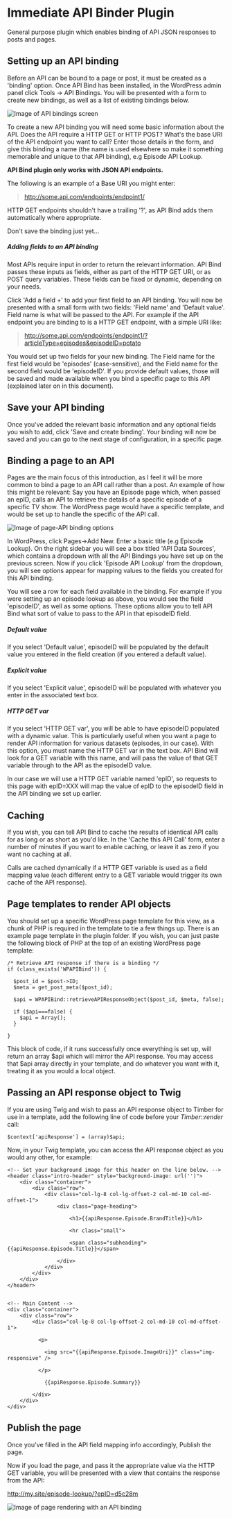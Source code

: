 # Immediate API Binder Plugin

General purpose plugin which enables binding of API JSON responses to posts and pages.

## Setting up an API binding

Before an API can be bound to a page or post, it must be created as a 'binding' option. Once API Bind has been installed, in the WordPress admin panel click Tools -> API Bindings. You will be presented with a form to create new bindings, as well as a list of existing bindings below.

![Image of API bindings screen](https://raw.githubusercontent.com/lukex4/wp-api-bind/master/wp-api-bind/inc/1.png)

To create a new API binding you will need some basic information about the API. Does the API require a HTTP GET or HTTP POST? What's the base URI of the API endpoint you want to call? Enter those details in the form, and give this binding a name (the name is used elsewhere so make it something memorable and unique to that API binding), e.g Episode API Lookup.

**API Bind plugin only works with JSON API endpoints.**

The following is an example of a Base URI you might enter:

> http://some.api.com/endpoints/endpoint1/

HTTP GET endpoints shouldn't have a trailing '?', as API Bind adds them automatically where appropriate.

Don't save the binding just yet...

##### Adding fields to an API binding

Most APIs require input in order to return the relevant information. API Bind passes these inputs as fields, either as part of the HTTP GET URI, or as POST query variables. These fields can be fixed or dynamic, depending on your needs.

Click 'Add a field +' to add your first field to an API binding. You will now be presented with a small form with two fields: 'Field name' and 'Default value'. Field name is what will be passed to the API. For example if the API endpoint you are binding to is a HTTP GET endpoint, with a simple URI like:

> http://some.api.com/endpoints/endpoint1/?articleType=episodes&episodeID=potato

You would set up two fields for your new binding. The Field name for the first field would be 'episodes' (case-sensitive), and the Field name for the second field would be 'episodeID'. If you provide default values, those will be saved and made available when you bind a specific page to this API (explained later on in this document).

## Save your API binding

Once you've added the relevant basic information and any optional fields you wish to add, click 'Save and create binding'. Your binding will now be saved and you can go to the next stage of configuration, in a specific page.

## Binding a page to an API

Pages are the main focus of this introduction, as I feel it will be more common to bind a page to an API call rather than a post. An example of how this might be relevant: Say you have an Episode page which, when passed an epID, calls an API to retrieve the details of a specific episode of a specific TV show. The WordPress page would have a specific template, and would be set up to handle the specific of the API call.

![Image of page-API binding options](https://raw.githubusercontent.com/lukex4/wp-api-bind/master/wp-api-bind/inc/2.png)

In WordPress, click Pages->Add New. Enter a basic title (e.g Episode Lookup). On the right sidebar you will see a box titled 'API Data Sources', which contains a dropdown with all the API Bindings you have set up on the previous screen. Now if you click 'Episode API Lookup' from the dropdown, you will see options appear for mapping values to the fields you created for this API binding.

You will see a row for each field available in the binding. For example if you were setting up an episode lookup as above, you would see the field 'episodeID', as well as some options. These options allow you to tell API Bind what sort of value to pass to the API in that episodeID field.

##### Default value

If you select 'Default value', episodeID will be populated by the default value you entered in the field creation (if you entered a default value).

##### Explicit value

If you select 'Explicit value', episodeID will be populated with whatever you enter in the associated text box.

##### HTTP GET var

If you select 'HTTP GET var', you will be able to have episodeID populated with a dynamic value. This is particularly useful when you want a page to render API information for various datasets (episodes, in our case). With this option, you must name the HTTP GET var in the text box. API Bind will look for a GET variable with this name, and will pass the value of that GET variable through to the API as the episodeID value.

In our case we will use a HTTP GET variable named 'epID', so requests to this page with epID=XXX will map the value of epID to the episodeID field in the API binding we set up earlier.

## Caching

If you wish, you can tell API Bind to cache the results of identical API calls for as long or as short as you'd like. In the 'Cache this API Call' form, enter a number of minutes if you want to enable caching, or leave it as zero if you want no caching at all.

Calls are cached dynamically if a HTTP GET variable is used as a field mapping value (each different entry to a GET variable would trigger its own cache of the API response).

## Page templates to render API objects

You should set up a specific WordPress page template for this view, as a chunk of PHP is required in the template to tie a few things up. There is an example page template in the plugin folder. If you wish, you can just paste the following block of PHP at the top of an existing WordPress page template:

```
/* Retrieve API response if there is a binding */
if (class_exists('WPAPIBind')) {

  $post_id = $post->ID;
  $meta = get_post_meta($post_id);

  $api = WPAPIBind::retrieveAPIResponseObject($post_id, $meta, false);

  if ($api===false) {
    $api = Array();
  }

}
```

This block of code, if it runs successfully once everything is set up, will return an array $api which will mirror the API response. You may access that $api array directly in your template, and do whatever you want with it, treating it as you would a local object.

## Passing an API response object to Twig

If you are using Twig and wish to pass an API response object to Timber for use in a template, add the following line of code before your *Timber::render* call:

```
$context['apiResponse'] = (array)$api;
```

Now, in your Twig template, you can access the API response object as you would any other, for example:

```
<!-- Set your background image for this header on the line below. -->
<header class="intro-header" style="background-image: url('')">
    <div class="container">
        <div class="row">
            <div class="col-lg-8 col-lg-offset-2 col-md-10 col-md-offset-1">
                <div class="page-heading">

                    <h1>{{apiResponse.Episode.BrandTitle}}</h1>

                    <hr class="small">

                    <span class="subheading">{{apiResponse.Episode.Title}}</span>

                </div>
            </div>
        </div>
    </div>
</header>


<!-- Main Content -->
<div class="container">
    <div class="row">
        <div class="col-lg-8 col-lg-offset-2 col-md-10 col-md-offset-1">

          <p>

            <img src="{{apiResponse.Episode.ImageUri}}" class="img-responsive" />

          </p>

            {{apiResponse.Episode.Summary}}

        </div>
    </div>
</div>
```

## Publish the page

Once you've filled in the API field mapping info accordingly, Publish the page.

Now if you load the page, and pass it the appropriate value via the HTTP GET variable, you will be presented with a view that contains the response from the API:

http://my.site/episode-lookup/?epID=d5c28m

![Image of page rendering with an API binding](https://raw.githubusercontent.com/lukex4/wp-api-bind/master/wp-api-bind/inc/3.png)
